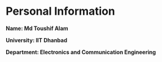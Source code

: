 # Personal Information

**Name: Md Toushif Alam**

**University: IIT Dhanbad**

**Department: Electronics and Communication Engineering**
